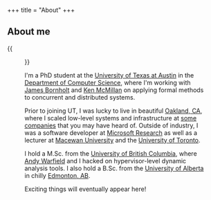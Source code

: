 +++
title = "About"
+++


## About me

{{<figure class="avatar" src="/~ntaylor/me.jpg" alt="">}}

I'm a PhD student at the [University of Texas at
Austin](https://www.cs.utexas.edu/) in the [Department of Computer
Science](https://www.cs.utexas.edu/), where I'm working with [James
Bornholt](https://cs.utexas.edu/~bornholt/) and [Ken
McMillan](http://mcmil.net/wordpress/) on applying formal methods to concurrent
and distributed systems.

Prior to joining UT, I was lucky to live in beautiful [Oakland,
CA](https://localwiki.org/oakland/), where I scaled low-level systems and
infrastructure at [some
companies](https://raw.githubusercontent.com/dijkstracula/resume/master/resume.pdf)
that you may have heard of.  Outside of industry, I was a software developer at
[Microsoft
Research](https://www.microsoft.com/en-us/research/theme/ai-for-systems/) as
well as a lecturer at [Macewan
University](https://www.macewan.ca/academics/academic-departments/computer-science/)
and the [University of Toronto](https://web.cs.toronto.edu).

I hold a M.Sc. from the [University of British
Columbia](https://www.cs.ubc.ca/), where [Andy
Warfield](https://www.cs.ubc.ca/~andy/) and I hacked on hypervisor-level
dynamic analysis tools.  I also hold a B.Sc. from the [University of
Alberta](https://www.ualberta.ca/computing-science/index.html) in chilly
[Edmonton,
AB](https://www.ualberta.ca/earth-sciences/facilities/edmonton-river-valley.html).

Exciting things will eventually appear here!


